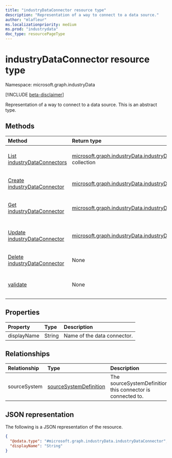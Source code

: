 ```yaml
---
title: "industryDataConnector resource type"
description: "Representation of a way to connect to a data source."
author: "mlafleur"
ms.localizationpriority: medium
ms.prod: "industrydata"
doc_type: resourcePageType
---
```


# industryDataConnector resource type

Namespace: microsoft.graph.industryData

[!INCLUDE [beta-disclaimer](../../includes/beta-disclaimer.md)]

Representation of a way to connect to a data source.
This is an abstract type.

## Methods

| Method                                                                                            | Return type                                                                                                           | Description                                                                                                                     |
| :------------------------------------------------------------------------------------------------ | :-------------------------------------------------------------------------------------------------------------------- | :------------------------------------------------------------------------------------------------------------------------------ |
| [List industryDataConnectors](../api/industrydata-industrydatatenant-list-dataconnectors.md)      | [microsoft.graph.industryData.industryDataConnector](../resources/industrydata-industrydataconnector.md) collection   | Get a list of the [industryDataConnector](../resources/industrydata-industrydataconnector.md) objects and their properties.     |
| [Create industryDataConnector](../api/industrydata-industrydatatenant-post-dataconnectors.md)     | [microsoft.graph.industryData.industryDataConnector](../resources/industrydata-industrydataconnector.md)              | Create a new [industryDataConnector](../resources/industrydata-industrydataconnector.md) object.                                |
| [Get industryDataConnector](../api/industrydata-industrydataconnector-get.md)                     | [microsoft.graph.industryData.industryDataConnector](../resources/industrydata-industrydataconnector.md)              | Read the properties and relationships of an [industryDataConnector](../resources/industrydata-industrydataconnector.md) object. |
| [Update industryDataConnector](../api/industrydata-industrydataconnector-update.md)               | [microsoft.graph.industryData.industryDataConnector](../resources/industrydata-industrydataconnector.md)              | Update the properties of an [industryDataConnector](../resources/industrydata-industrydataconnector.md) object.                 |
| [Delete industryDataConnector](../api/industrydata-industrydatatenant-delete-dataconnectors.md)   | None                                                                                                                  | Deletes an [industryDataConnector](../resources/industrydata-industrydataconnector.md) object.                                  |
| [validate](../api/industrydata-industrydataconnector-validate.md)                                 | None                                                                                                                  | Performs validations applicable for the specific instance of the data connector.                                                |

## Properties

| Property    | Type   | Description                 |
| :---------- | :----- | :-------------------------- |
| displayName | String | Name of the data connector. |

## Relationships

| Relationship | Type                                                                          | Description                                                |
| :----------- | :---------------------------------------------------------------------------- | :--------------------------------------------------------- |
| sourceSystem | [sourceSystemDefinition](../resources/industrydata-sourcesystemdefinition.md) | The sourceSystemDefinition this connector is connected to. |

## JSON representation

The following is a JSON representation of the resource.

<!-- {
  "blockType": "resource",
  "keyProperty": "id",
  "@odata.type": "microsoft.graph.industryData.industryDataConnector",
  "openType": false
}
-->

```json
{
  "@odata.type": "#microsoft.graph.industryData.industryDataConnector",
  "displayName": "String"
}
```
